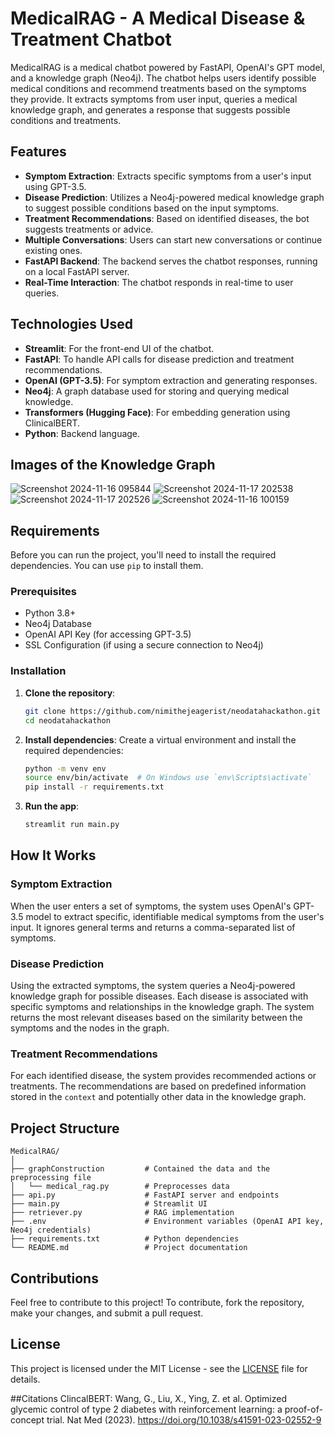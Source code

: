 # MedicalRAG - A Medical Disease & Treatment Chatbot

MedicalRAG is a medical chatbot powered by FastAPI, OpenAI's GPT model, and a knowledge graph (Neo4j). The chatbot helps users identify possible medical conditions and recommend treatments based on the symptoms they provide. It extracts symptoms from user input, queries a medical knowledge graph, and generates a response that suggests possible conditions and treatments.

## Features

- **Symptom Extraction**: Extracts specific symptoms from a user's input using GPT-3.5.
- **Disease Prediction**: Utilizes a Neo4j-powered medical knowledge graph to suggest possible conditions based on the input symptoms.
- **Treatment Recommendations**: Based on identified diseases, the bot suggests treatments or advice.
- **Multiple Conversations**: Users can start new conversations or continue existing ones.
- **FastAPI Backend**: The backend serves the chatbot responses, running on a local FastAPI server.
- **Real-Time Interaction**: The chatbot responds in real-time to user queries.

## Technologies Used

- **Streamlit**: For the front-end UI of the chatbot.
- **FastAPI**: To handle API calls for disease prediction and treatment recommendations.
- **OpenAI (GPT-3.5)**: For symptom extraction and generating responses.
- **Neo4j**: A graph database used for storing and querying medical knowledge.
- **Transformers (Hugging Face)**: For embedding generation using ClinicalBERT.
- **Python**: Backend language.

## Images of the Knowledge Graph
![Screenshot 2024-11-16 095844](https://github.com/user-attachments/assets/f6b20a99-7dec-4c4c-bc55-70e1ae84cf45)
![Screenshot 2024-11-17 202538](https://github.com/user-attachments/assets/86b3da7d-ad12-413c-8ed6-368cffbbd72f)
![Screenshot 2024-11-17 202526](https://github.com/user-attachments/assets/4c5292cb-19ff-406a-8ec7-9bb4ed97f3e4)
![Screenshot 2024-11-16 100159](https://github.com/user-attachments/assets/ffd5d9ac-0a71-4782-8bf1-f16140701f2d)


## Requirements

Before you can run the project, you'll need to install the required dependencies. You can use `pip` to install them.

### Prerequisites

- Python 3.8+
- Neo4j Database
- OpenAI API Key (for accessing GPT-3.5)
- SSL Configuration (if using a secure connection to Neo4j)

### Installation

1. **Clone the repository**:
    ```bash
    git clone https://github.com/nimithejeagerist/neodatahackathon.git
    cd neodatahackathon
    ```

2. **Install dependencies**:
    Create a virtual environment and install the required dependencies:
    ```bash
    python -m venv env
    source env/bin/activate  # On Windows use `env\Scripts\activate`
    pip install -r requirements.txt
    ```

3. **Run the app**:

      ```bash
      streamlit run main.py
      ```

## How It Works

### Symptom Extraction
When the user enters a set of symptoms, the system uses OpenAI's GPT-3.5 model to extract specific, identifiable medical symptoms from the user's input. It ignores general terms and returns a comma-separated list of symptoms.

### Disease Prediction
Using the extracted symptoms, the system queries a Neo4j-powered knowledge graph for possible diseases. Each disease is associated with specific symptoms and relationships in the knowledge graph. The system returns the most relevant diseases based on the similarity between the symptoms and the nodes in the graph.

### Treatment Recommendations
For each identified disease, the system provides recommended actions or treatments. The recommendations are based on predefined information stored in the `context` and potentially other data in the knowledge graph.

## Project Structure

```
MedicalRAG/
│
├── graphConstruction         # Contained the data and the preprocessing file
│   └── medical_rag.py        # Preprocesses data
├── api.py                    # FastAPI server and endpoints
├── main.py                   # Streamlit UI
├── retriever.py              # RAG implementation  
├── .env                      # Environment variables (OpenAI API key, Neo4j credentials)
├── requirements.txt          # Python dependencies
└── README.md                 # Project documentation
```

## Contributions

Feel free to contribute to this project! To contribute, fork the repository, make your changes, and submit a pull request.

## License

This project is licensed under the MIT License - see the [LICENSE](LICENSE) file for details.

##Citations
ClincalBERT: Wang, G., Liu, X., Ying, Z. et al. Optimized glycemic control of type 2 diabetes with reinforcement learning: a proof-of-concept trial. Nat Med (2023). https://doi.org/10.1038/s41591-023-02552-9
